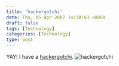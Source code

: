 ```yaml
---
title: 'hackergotchi'
date: Thu, 05 Apr 2007 14:38:03 +0000
draft: false
tags: [Technology]
categories: [Technology]
type: post
---
```


YAY! I have a [hackergotchi](http://en.wikipedia.org/wiki/Hackergotchi). ![hackergotchi](http://zeusville.files.wordpress.com/2007/04/hackergotchi-zeus.png)
